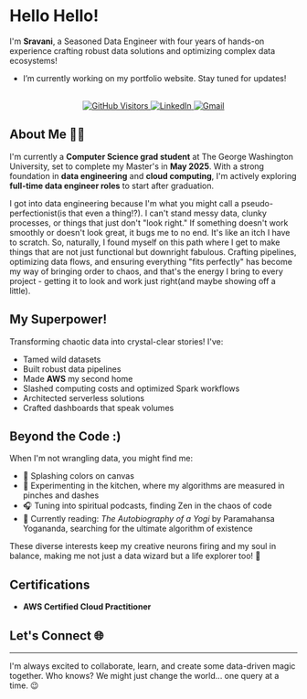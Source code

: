 # Hello Hello! 

I'm **Sravani**, a Seasoned Data Engineer with four years of hands-on experience crafting robust data solutions and optimizing complex data ecosystems!

- I’m currently working on my portfolio website. Stay tuned for updates!
<br>
<div align="center">
<!-- GitHub Visitors Button -->
<a href="https://github.com/eternalsunshine1707" target="_blank">
  <img src="https://komarev.com/ghpvc/?username=eternalsunshine1707&label=VISITORS&color=brightgreen&style=for-the-badge" alt="GitHub Visitors" />
</a>

<!-- LinkedIn Button -->
<a href="https://www.linkedin.com/in/sravaniofficial/" target="_blank">
  <img src="https://img.shields.io/badge/LINKEDIN-blue?style=for-the-badge&logo=linkedin&logoColor=white" alt="LinkedIn" />
</a>

<!-- Gmail Button -->
<a href="mailto:sravanistar99@gmail.com" target="_blank">
  <img src="https://img.shields.io/badge/EMAIL-red?style=for-the-badge&logo=gmail&logoColor=white" alt="Gmail" />
</a>
</div>

## About Me 👩‍💻
I'm currently a **Computer Science grad student** at The George Washington University, set to complete my Master's in **May 2025**. With a strong foundation in **data engineering** and **cloud computing**, I'm actively exploring **full-time data engineer roles** to start after graduation.

I got into data engineering because I'm what you might call a pseudo-perfectionist(is that even a thing!?). I can't stand messy data, clunky processes, or things that just don't "look right." If something doesn't work smoothly or doesn't look great, it bugs me to no end. It's like an itch I have to scratch. So, naturally, I found myself on this path where I get to make things that are not just functional but downright fabulous. Crafting pipelines, optimizing data flows, and ensuring everything "fits perfectly" has become my way of bringing order to chaos, and that's the energy I bring to every project - getting it to look and work just right(and maybe showing off a little).

## My Superpower!
Transforming chaotic data into crystal-clear stories! I've:
- Tamed wild datasets
- Built robust data pipelines
- Made **AWS** my second home
- Slashed computing costs and optimized Spark workflows
- Architected serverless solutions
- Crafted dashboards that speak volumes

## Beyond the Code :)
When I'm not wrangling data, you might find me:
- 🎨 Splashing colors on canvas
- 🍳 Experimenting in the kitchen, where my algorithms are measured in pinches and dashes
- 🎧 Tuning into spiritual podcasts, finding Zen in the chaos of code
- 📖 Currently reading: *The Autobiography of a Yogi* by Paramahansa Yogananda, searching for the ultimate algorithm of existence

These diverse interests keep my creative neurons firing and my soul in balance, making me not just a data wizard but a life explorer too! 🌟

## Certifications 
- **AWS Certified Cloud Practitioner**

## Let's Connect 🌐  
___
I'm always excited to collaborate, learn, and create some data-driven magic together. Who knows? We might just change the world... one query at a time. 😉


